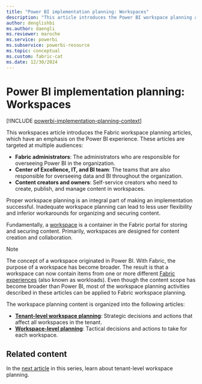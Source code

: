 ```yaml
---
title: "Power BI implementation planning: Workspaces"
description: "This article introduces the Power BI workspace planning articles."
author: denglishbi
ms.author: daengli
ms.reviewer: maroche
ms.service: powerbi
ms.subservice: powerbi-resource
ms.topic: conceptual
ms.custom: fabric-cat
ms.date: 12/30/2024
---
```


# Power BI implementation planning: Workspaces

[!INCLUDE [powerbi-implementation-planning-context](includes/powerbi-implementation-planning-context.md)]

This workspaces article introduces the Fabric workspace planning articles, which have an emphasis on the Power BI experience. These articles are targeted at multiple audiences:

- **Fabric administrators**: The administrators who are responsible for overseeing Power BI in the organization.
- **Center of Excellence, IT, and BI team**: The teams that are also responsible for overseeing data and BI throughout the organization.
- **Content creators and owners**: Self-service creators who need to create, publish, and manage content in workspaces.

Proper workspace planning is an integral part of making an implementation successful. Inadequate workspace planning can lead to less user flexibility and inferior workarounds for organizing and securing content.

Fundamentally, a [workspace](/fabric/get-started/workspaces) is a container in the Fabric portal for storing and securing content. Primarily, workspaces are designed for content creation and collaboration.

> [!NOTE]
> The concept of a workspace originated in Power BI. With Fabric, the purpose of a workspace has become broader. The result is that a workspace can now contain items from one or more different [Fabric experiences](/fabric/get-started/fabric-terminology) (also known as workloads). Even though the content scope has become broader than Power BI, most of the workspace planning activities described in these articles can be applied to Fabric workspace planning.

The workspace planning content is organized into the following articles:

- **[Tenant-level workspace planning](powerbi-implementation-planning-workspaces-tenant-level-planning.md)**: Strategic decisions and actions that affect all workspaces in the tenant.
- **[Workspace-level planning](powerbi-implementation-planning-workspaces-workspace-level-planning.md)**: Tactical decisions and actions to take for each workspace.

## Related content

In the [next article](powerbi-implementation-planning-workspaces-tenant-level-planning.md) in this series, learn about tenant-level workspace planning.
